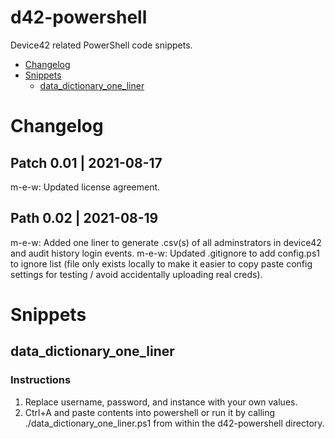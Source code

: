 # d42-powershell
Device42 related PowerShell code snippets.

- [Changelog](#changelog)
- [Snippets](#snippets)
    - [data_dictionary_one_liner](#data_dictionary_one_liner)
# Changelog
## Patch 0.01 | 2021-08-17
m-e-w: Updated license agreement. 

## Path 0.02 | 2021-08-19
m-e-w: Added one liner to generate .csv(s) of all adminstrators in device42 and audit history login events. 
m-e-w: Updated .gitignore to add config.ps1 to ignore list (file only exists locally to make it easier to copy paste config settings for testing / avoid accidentally uploading real creds).

# Snippets
## data_dictionary_one_liner
### Instructions
1. Replace username, password, and instance with your own values.
2. Ctrl+A and paste contents into powershell or run it by calling ./data_dictionary_one_liner.ps1 from within the d42-powershell directory.